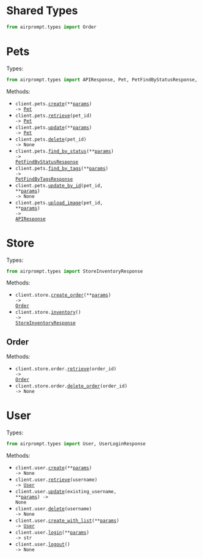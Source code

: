 # Shared Types

```python
from airprompt.types import Order
```

# Pets

Types:

```python
from airprompt.types import APIResponse, Pet, PetFindByStatusResponse, PetFindByTagsResponse
```

Methods:

- <code title="post /pet">client.pets.<a href="./src/airprompt/resources/pets.py">create</a>(\*\*<a href="src/airprompt/types/pet_create_params.py">params</a>) -> <a href="./src/airprompt/types/pet.py">Pet</a></code>
- <code title="get /pet/{petId}">client.pets.<a href="./src/airprompt/resources/pets.py">retrieve</a>(pet_id) -> <a href="./src/airprompt/types/pet.py">Pet</a></code>
- <code title="put /pet">client.pets.<a href="./src/airprompt/resources/pets.py">update</a>(\*\*<a href="src/airprompt/types/pet_update_params.py">params</a>) -> <a href="./src/airprompt/types/pet.py">Pet</a></code>
- <code title="delete /pet/{petId}">client.pets.<a href="./src/airprompt/resources/pets.py">delete</a>(pet_id) -> None</code>
- <code title="get /pet/findByStatus">client.pets.<a href="./src/airprompt/resources/pets.py">find_by_status</a>(\*\*<a href="src/airprompt/types/pet_find_by_status_params.py">params</a>) -> <a href="./src/airprompt/types/pet_find_by_status_response.py">PetFindByStatusResponse</a></code>
- <code title="get /pet/findByTags">client.pets.<a href="./src/airprompt/resources/pets.py">find_by_tags</a>(\*\*<a href="src/airprompt/types/pet_find_by_tags_params.py">params</a>) -> <a href="./src/airprompt/types/pet_find_by_tags_response.py">PetFindByTagsResponse</a></code>
- <code title="post /pet/{petId}">client.pets.<a href="./src/airprompt/resources/pets.py">update_by_id</a>(pet_id, \*\*<a href="src/airprompt/types/pet_update_by_id_params.py">params</a>) -> None</code>
- <code title="post /pet/{petId}/uploadImage">client.pets.<a href="./src/airprompt/resources/pets.py">upload_image</a>(pet_id, \*\*<a href="src/airprompt/types/pet_upload_image_params.py">params</a>) -> <a href="./src/airprompt/types/api_response.py">APIResponse</a></code>

# Store

Types:

```python
from airprompt.types import StoreInventoryResponse
```

Methods:

- <code title="post /store/order">client.store.<a href="./src/airprompt/resources/store/store.py">create_order</a>(\*\*<a href="src/airprompt/types/store_create_order_params.py">params</a>) -> <a href="./src/airprompt/types/shared/order.py">Order</a></code>
- <code title="get /store/inventory">client.store.<a href="./src/airprompt/resources/store/store.py">inventory</a>() -> <a href="./src/airprompt/types/store_inventory_response.py">StoreInventoryResponse</a></code>

## Order

Methods:

- <code title="get /store/order/{orderId}">client.store.order.<a href="./src/airprompt/resources/store/order.py">retrieve</a>(order_id) -> <a href="./src/airprompt/types/shared/order.py">Order</a></code>
- <code title="delete /store/order/{orderId}">client.store.order.<a href="./src/airprompt/resources/store/order.py">delete_order</a>(order_id) -> None</code>

# User

Types:

```python
from airprompt.types import User, UserLoginResponse
```

Methods:

- <code title="post /user">client.user.<a href="./src/airprompt/resources/user.py">create</a>(\*\*<a href="src/airprompt/types/user_create_params.py">params</a>) -> None</code>
- <code title="get /user/{username}">client.user.<a href="./src/airprompt/resources/user.py">retrieve</a>(username) -> <a href="./src/airprompt/types/user.py">User</a></code>
- <code title="put /user/{username}">client.user.<a href="./src/airprompt/resources/user.py">update</a>(existing_username, \*\*<a href="src/airprompt/types/user_update_params.py">params</a>) -> None</code>
- <code title="delete /user/{username}">client.user.<a href="./src/airprompt/resources/user.py">delete</a>(username) -> None</code>
- <code title="post /user/createWithList">client.user.<a href="./src/airprompt/resources/user.py">create_with_list</a>(\*\*<a href="src/airprompt/types/user_create_with_list_params.py">params</a>) -> <a href="./src/airprompt/types/user.py">User</a></code>
- <code title="get /user/login">client.user.<a href="./src/airprompt/resources/user.py">login</a>(\*\*<a href="src/airprompt/types/user_login_params.py">params</a>) -> str</code>
- <code title="get /user/logout">client.user.<a href="./src/airprompt/resources/user.py">logout</a>() -> None</code>
